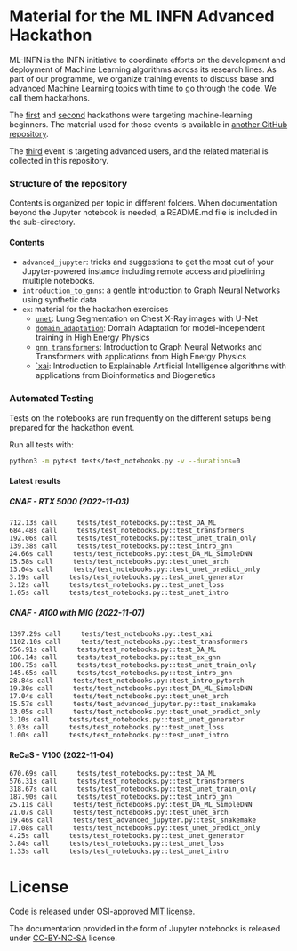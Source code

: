 # Material for the ML INFN Advanced Hackathon

ML-INFN is the INFN initiative to coordinate efforts on the development and 
deployment of Machine Learning algorithms across its research lines. 
As part of our programme, we organize training events to discuss base and advanced 
Machine Learning topics with time to go through the code. We call them hackathons.

The [first](https://agenda.infn.it/event/25855/overview) and 
[second](https://agenda.infn.it/event/28565/) hackathons were targeting
machine-learning beginners. The material used for those events is available in 
[another GitHub repository](https://github.com/tommasoboccali/ml_infn_hackBase/).

The [third](https://agenda.infn.it/event/32568/) event is targeting advanced users,
and the related material is collected in this repository.

### Structure of the repository
Contents is organized per topic in different folders. 
When documentation beyond the Jupyter notebook is needed, a README.md file is 
included in the sub-directory.

#### Contents
 * `advanced_jupyter`: tricks and suggestions to get the most out of your 
    Jupyter-powered instance including remote access and pipelining multiple notebooks.
 * `introduction_to_gnns`: a gentle introduction to Graph Neural Networks using 
    synthetic data
 * `ex`: material for the hackathon exercises
   * [`unet`](./ex/unet): Lung Segmentation on Chest X-Ray images with U-Net
   * [`domain_adaptation`](./ex/domain_adaptation): Domain Adaptation for model-independent 
     training in High Energy Physics
   * [`gnn_transformers`](./ex/gnn_transformers): Introduction to Graph Neural Networks
     and Transformers with applications from High Energy Physics
   * [`xai](./ex/xai): Introduction to Explainable Artificial Intelligence algorithms
     with applications from Bioinformatics and Biogenetics


### Automated Testing
Tests on the notebooks are run frequently on the different setups being prepared
for the hackathon event.

Run all tests with:
```bash
python3 -m pytest tests/test_notebooks.py -v --durations=0
```

#### Latest results
##### CNAF - RTX 5000 (2022-11-03)
```
712.13s call     tests/test_notebooks.py::test_DA_ML
684.48s call     tests/test_notebooks.py::test_transformers
192.06s call     tests/test_notebooks.py::test_unet_train_only
139.38s call     tests/test_notebooks.py::test_intro_gnn
24.66s call     tests/test_notebooks.py::test_DA_ML_SimpleDNN
15.58s call     tests/test_notebooks.py::test_unet_arch
13.04s call     tests/test_notebooks.py::test_unet_predict_only
3.19s call     tests/test_notebooks.py::test_unet_generator
3.12s call     tests/test_notebooks.py::test_unet_loss
1.05s call     tests/test_notebooks.py::test_unet_intro
```

##### CNAF - A100 with MIG (2022-11-07)
```
1397.29s call     tests/test_notebooks.py::test_xai  
1102.10s call     tests/test_notebooks.py::test_transformers  
556.91s call     tests/test_notebooks.py::test_DA_ML           
186.14s call     tests/test_notebooks.py::test_ex_gnn          
180.75s call     tests/test_notebooks.py::test_unet_train_only 
145.65s call     tests/test_notebooks.py::test_intro_gnn       
28.84s call     tests/test_notebooks.py::test_intro_pytorch    
19.30s call     tests/test_notebooks.py::test_DA_ML_SimpleDNN  
17.04s call     tests/test_notebooks.py::test_unet_arch        
15.57s call     tests/test_advanced_jupyter.py::test_snakemake 
13.05s call     tests/test_notebooks.py::test_unet_predict_only
3.10s call     tests/test_notebooks.py::test_unet_generator    
3.03s call     tests/test_notebooks.py::test_unet_loss         
1.00s call     tests/test_notebooks.py::test_unet_intro
```

#### ReCaS - V100 (2022-11-04)
```
670.69s call     tests/test_notebooks.py::test_DA_ML
576.31s call     tests/test_notebooks.py::test_transformers
318.67s call     tests/test_notebooks.py::test_unet_train_only
187.90s call     tests/test_notebooks.py::test_intro_gnn
25.11s call     tests/test_notebooks.py::test_DA_ML_SimpleDNN
21.07s call     tests/test_notebooks.py::test_unet_arch
19.46s call     tests/test_advanced_jupyter.py::test_snakemake
17.08s call     tests/test_notebooks.py::test_unet_predict_only
4.25s call     tests/test_notebooks.py::test_unet_generator
3.84s call     tests/test_notebooks.py::test_unet_loss
1.33s call     tests/test_notebooks.py::test_unet_intro
```

# License
Code is released under OSI-approved [MIT license](./LICENSE).

The documentation provided in the form of Jupyter notebooks is 
released under [CC-BY-NC-SA](./CC-BY-NC-SA-4.0) license.

